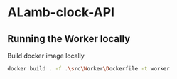 # ALamb-clock-API

## Running the Worker locally

Build docker image locally

```bash
docker build . -f .\src\Worker\Dockerfile -t worker
```